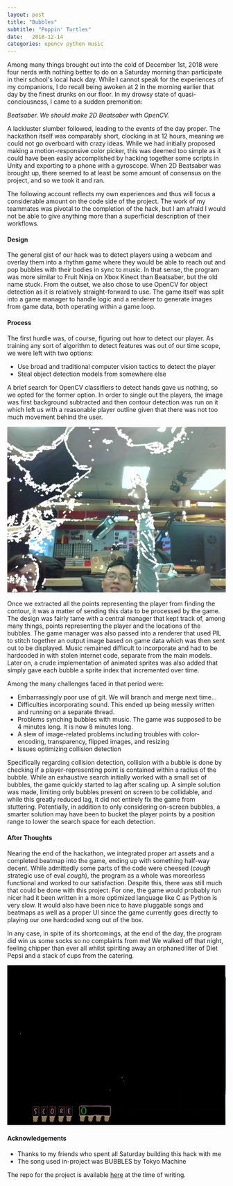 ```yaml
---
layout: post
title: "Bubbles"
subtitle: "Poppin' Turtles"
date:   2018-12-14
categories: opencv python music
---
```


Among many things brought out into the cold of December 1st, 2018 were four nerds with
nothing better to do on a Saturday morning than participate in their school's local hack day.
While I cannot speak for the experiences of my companions, I do recall being awoken at 2 in the
morning earlier that day by the finest drunks on our floor. In my drowsy state of quasi-conciousness, I came to a sudden premonition:

*Beatsaber. We should make 2D Beatsaber with OpenCV.*

A lackluster slumber followed, leading to the events of the day proper. The hackathon itself was comparably short, clocking in at 12 hours,
meaning we could not go overboard with crazy ideas. While we had initially proposed making a motion-responsive color picker, this was
deemed too simple as it could have been easily accomplished by hacking together some scripts in Unity and exporting to a phone with a
gyroscope. When 2D Beatsaber was brought up, there seemed to at least be some amount of consensus on the project, and so we took it and ran.

The following account reflects my own experiences and thus will focus a considerable amount on the code side of the project.
The work of my teammates was pivotal to the completion of the hack, but I am afraid I would not be able to give anything more than a superficial description of their workflows.

#### Design

The general gist of our hack was to detect players using a webcam and overlay them into a rhythm game where they would be able to reach out and pop bubbles with their bodies
in sync to music. In that sense, the program was more similar to Fruit Ninja on Xbox Kinect than Beatsaber, but the old name stuck. From the outset, we also chose to use OpenCV for object detection
as it is relatively straight-forward to use. The game itself was split into a game manager to handle logic and a renderer to generate images from game data, both operating within a game loop.

#### Process

The first hurdle was, of course, figuring out how to detect our player. As training any sort of algorithm to detect features was out of our time scope, we were left with two options:
  - Use broad and traditional computer vision tactics to detect the player
  - Steal object detection models from somewhere else

A brief search for OpenCV classifiers to detect hands gave us nothing, so we opted for the former option. In order to single out the players, the image was
first background subtracted and then contour detection was run on it which left us with a reasonable
player outline given that there was not too much movement behind the user.

![Rudimentary contour detection](/images/bubbles/bubble01.png)

Once we extracted all the points representing the player from finding the contour, it was a matter of sending this data to be processed by the game. The design was fairly tame
with a central manager that kept track of, among many things, points representing the player and the locations of the bubbles. The game manager was also passed into a renderer
that used PIL to stitch together an output image based on game data which was then sent out to be displayed. Music remained difficult to incorporate and had to be hardcoded in with stolen internet code,
separate from the main models. Later on, a crude implementation of animated sprites was also added that simply gave each bubble a sprite index that incremented over time.

Among the many challenges faced in that period were:
  - Embarrassingly poor use of git. We will branch and merge next time...
  - Difficulties incorporating sound. This ended up being messily written and running on a separate thread.
  - Problems synching bubbles with music. The game was supposed to be 4 minutes long. It is now 8 minutes long.
  - A slew of image-related problems including troubles with color-encoding, transparency, flipped images, and resizing
  - Issues optimizing collision detection

Specifically regarding collision detection, collision with a bubble is done by checking if a player-representing point is contained within a radius of the bubble. While an exhaustive
search initially worked with a small set of bubbles, the game quickly started to lag after scaling up. A simple solution was made, limiting only bubbles present on screen to be collidable, and
while this greatly reduced lag, it did not entirely fix the game from stuttering. Potentially, in addition to only considering on-screen bubbles, a smarter solution may have been to bucket
the player points by a position range to lower the search space for each detection.

#### After Thoughts

Nearing the end of the hackathon, we integrated proper art assets and a completed beatmap into the game, ending up with something half-way decent. While admittedly some parts of the code were cheesed (*cough* strategic use of eval *cough*),
the program as a whole was moreorless functional and worked to our satisfaction. Despite this, there was still much that could be done with this project. For one, the game would probably run nicer
had it been written in a more optimized language like C as Python is very slow. It would also have been nice to have pluggable songs and beatmaps as well as a proper UI since the game currently
goes directly to playing our one hardcoded song out of the box.

In any case, in spite of its shortcomings, at the end of the day, the program did win us some socks so no complaints from me!
We walked off that night, feeling chipper than ever all whilst spiriting away an orphaned liter of Diet Pepsi and a stack of cups from the catering.

![Game demonstration](/images/bubbles/bubble02.gif)

#### Acknowledgements

  - Thanks to my friends who spent all Saturday building this hack with me
  - The song used in-project was BUBBLES by Tokyo Machine

The repo for the project is available [here](https://github.com/00roshnipatel/umd-mlhhackday-18) at the time of writing.